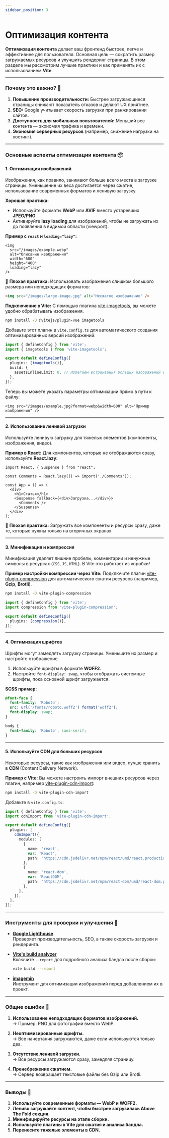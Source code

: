```yaml
---
sidebar_position: 3
---
```


# Оптимизация контента

**Оптимизация контента** делает ваш фронтенд быстрее, легче и эффективнее для пользователя. Основная цель — сократить размер загружаемых ресурсов и улучшить рендеринг страницы. В этом разделе мы рассмотрим лучшие практики и как применять их с использованием **Vite**.

---

### Почему это важно? 🌟

1. **Повышение производительности:** Быстрее загружающиеся страницы снижают показатель отказов и делают UX приятнее.
2. **SEO:** Google учитывает скорость загрузки при ранжировании сайтов.
3. **Доступность для мобильных пользователей:** Меньший вес контента — экономия трафика и времени.
4. **Экономия серверных ресурсов** (например, снижение нагрузки на хостинг).

---

### Основные аспекты оптимизации контента 📦

#### 1. Оптимизация изображений

Изображения, как правило, занимают больше всего места в загрузке страницы. Уменьшение их веса достигается через сжатие, использование современных форматов и ленивую загрузку.

**Хорошая практика:**
- Используйте форматы **WebP** или **AVIF** вместо устаревших **JPEG/PNG**.
- Активируйте **lazy loading** для изображений, чтобы не загружать их до появления в видимой области (viewport).

**Пример с `react` и `loading="lazy"`:**

```tsx
<img
  src="/images/example.webp"
  alt="Описание изображения"
  width="600"
  height="400"
  loading="lazy"
/>
```

🙅 **Плохая практика:** Использовать изображения слишком большого размера или неподходящих форматов:

```html
<img src="/images/large-image.jpg" alt="Несжатое изображение" />
```

**Подключение в Vite:**
С помощью плагина [vite-imagetools](https://github.com/JonasKruckenberg/imagetools), вы можете удобно обрабатывать изображения.

```bash
npm install -D @vitejs/plugin-vue imagetools
```

Добавьте этот плагин в `vite.config.ts` для автоматического создания оптимизированных версий изображений:

```ts
import { defineConfig } from 'vite';
import { imagetools } from 'vite-imagetools';

export default defineConfig({
  plugins: [imagetools()],
  build: {
    assetsInlineLimit: 0, // Избегаем встраивания больших изображений в JS/CSS.
  },
});
```

Теперь вы можете указать параметры оптимизации прямо в пути к файлу:

```tsx
<img src="/images/example.jpg?format=webp&width=600" alt="Пример изображения" />
```

---

#### 2. Использование ленивой загрузки

Используйте ленивую загрузку для тяжелых элементов (компоненты, изображения, видео).

**Пример в React:**
Для компонентов, которые не отображаются сразу, используйте **React.lazy**:

```tsx
import React, { Suspense } from "react";

const Comments = React.lazy(() => import('./Comments'));

const App = () => (
  <div>
    <h1>Статья</h1>
    <Suspense fallback={<div>Загрузка...</div>}>
      <Comments />
    </Suspense>
  </div>
);
```

🙅 **Плохая практика:** Загружать все компоненты и ресурсы сразу, даже те, которые нужны только на вторичных экранах.

---

#### 3. Минификация и компрессия

Минификация удаляет лишние пробелы, комментарии и ненужные символы в ресурсах (`CSS`, `JS`, `HTML`). В Vite это работает из коробки!

**Пример настройки компрессии через Vite:**
Подключите плагин [vite-plugin-compression](https://github.com/vbenjs/vite-plugin-compression) для автоматического сжатия ресурсов (например, **Gzip**, **Brotli**).

```bash
npm install -D vite-plugin-compression
```

```ts
import { defineConfig } from 'vite';
import compression from 'vite-plugin-compression';

export default defineConfig({
  plugins: [compression()],
});
```

---

#### 4. Оптимизация шрифтов

Шрифты могут замедлять загрузку страницы. Уменьшите их размер и настройте отображение.

1. Используйте шрифты в формате **WOFF2**.
2. Настройте `font-display: swap`, чтобы отображать системные шрифты, пока основной шрифт загружается.

**SCSS пример:**

```scss
@font-face {
  font-family: 'Roboto';
  src: url('/fonts/roboto.woff2') format('woff2');
  font-display: swap;
}

body {
  font-family: 'Roboto', sans-serif;
}
```

---

#### 5. Используйте CDN для больших ресурсов

Некоторые ресурсы, такие как изображения или видео, лучше хранить в **CDN** (Content Delivery Network).

**Пример с Vite:**
Вы можете настроить импорт внешних ресурсов через плагин, например [vite-plugin-cdn-import](https://github.com/originjs/vite-plugin-cdn-import):

```bash
npm install -D vite-plugin-cdn-import
```

Добавьте в `vite.config.ts`:

```ts
import { defineConfig } from 'vite';
import cdnImport from 'vite-plugin-cdn-import';

export default defineConfig({
  plugins: [
    cdnImport({
      modules: [
        {
          name: 'react',
          var: 'React',
          path: 'https://cdn.jsdelivr.net/npm/react/umd/react.production.min.js',
        },
        {
          name: 'react-dom',
          var: 'ReactDOM',
          path: 'https://cdn.jsdelivr.net/npm/react-dom/umd/react-dom.production.min.js',
        },
      ],
    }),
  ],
});
```

---

### Инструменты для проверки и улучшения 🚀

- **[Google Lighthouse](https://developers.google.com/web/tools/lighthouse)**  
  Проверяет производительность, SEO, а также скорость загрузки и рендеринга.
  
- **[Vite's build analyzer](https://github.com/vitejs/vite)**  
  Включите `--report` для подробного анализа бандла после сборки:

  ```bash
  vite build --report
  ```

- **[imagemin](https://github.com/imagemin/imagemin)**  
  Инструмент для оптимизации изображений перед добавлением их в проект.

---

### Общие ошибки 🚨

1. **Использование неподходящих форматов изображений.**  
   → Пример: PNG для фотографий вместо WebP.

2. **Неоптимизированные шрифты.**  
   → Все начертания загружаются, даже если используются только два.

3. **Отсутствие ленивой загрузки.**  
   → Все ресурсы загружаются сразу, замедляя страницу.

4. **Пренебрежение сжатием.**  
   → Сервер возвращает текстовые файлы без Gzip или Brotli.

---

### Выводы 🔑

1. **Используйте современные форматы — WebP и WOFF2.**  
2. **Лениво загружайте контент, чтобы быстрее загрузилась **Above The Fold** секция.**  
3. **Минифицируйте ресурсы на этапе сборки.**  
4. **Используйте плагины в Vite для сжатия и анализа бандла.**  
5. **Перенесите тяжелые элементы в CDN.**

